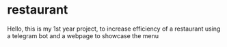 # restaurant
Hello, this is my 1st year project, to increase efficiency of a restaurant using a telegram bot and a webpage to showcase the menu
